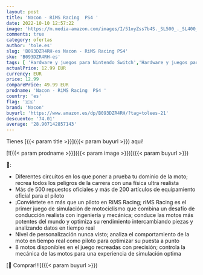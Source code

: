 ```yaml
---
layout: post
title: 'Nacon - RiMS Racing  PS4 '
date: 2022-10-10 12:57:22
image: 'https://m.media-amazon.com/images/I/51oyZss7b4S._SL500_._SL400_.jpg'
comments: true
category: ofertas
author: 'tole.es'
slug: 'B093DZR4RH-es Nacon - RiMS Racing PS4'
sku: 'B093DZR4RH-es'
tags: [ 'Hardware y juegos para Nintendo Switch','Hardware y juegos para PlayStation 4','Hardware y juegos para Xbox One','Juegos para PlayStation 4','Videojuegos','nacon','ps4','🇪🇸', ]
actualPrice: 12.99 EUR
currency: EUR
price: 12.99
comparePrice: 49.99 EUR
prodname: 'Nacon - RiMS Racing  PS4 '
country: 'es'
flag: '🇪🇸'
brand: 'Nacon'
buyurl: 'https://www.amazon.es/dp/B093DZR4RH/?tag=tolees-21'
descuento: '74.01'
average: '28.907142857143'
---
```


Tienes [{{< param title >}}]({{< param buyurl >}}) aqui!

[![{{< param prodname >}}]({{< param image >}})]({{< param buyurl >}})

🔎:

- Diferentes circuitos en los que poner a prueba tu dominio de la moto; recrea todos los peligros de la carrera con una física ultra realista
- Más de 500 repuestos oficiales y más de 200 artículos de equipamiento oficial para el piloto
- ¡Conviértete en más que un piloto en RiMS Racing; riMS Racing es el primer juego de simulación de motociclismo que combina un desafío de conducción realista con ingeniería y mecánica; conduce las motos más potentes del mundo y optimiza su rendimiento intercambiando piezas y analizando datos en tiempo real
- Nivel de personalización nunca visto; analiza el comportamiento de la moto en tiempo real como piloto para optimizar su puesta a punto
- 8 motos disponibles en el juego recreadas con precisión; controla la mecánica de las motos para una experiencia de simulación optima

[🛒 Comprar!!!]({{< param buyurl >}})
